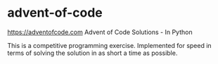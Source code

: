 # advent-of-code
https://adventofcode.com
Advent of Code Solutions - In Python

This is a competitive programming exercise.
Implemented for speed in terms of solving the solution in as short a time as possible.
